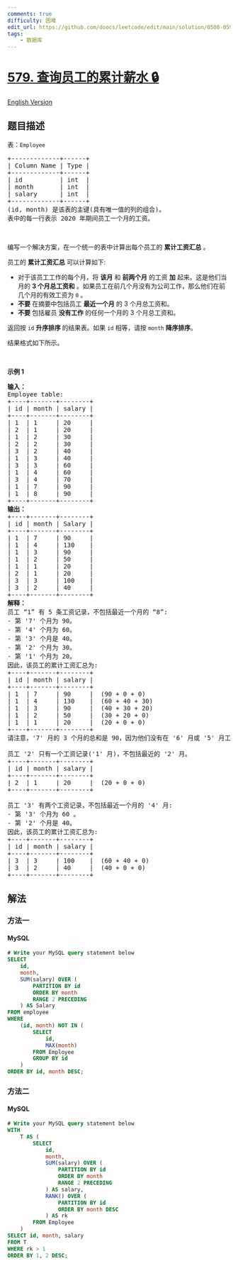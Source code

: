 ```yaml
---
comments: true
difficulty: 困难
edit_url: https://github.com/doocs/leetcode/edit/main/solution/0500-0599/0579.Find%20Cumulative%20Salary%20of%20an%20Employee/README.md
tags:
    - 数据库
---
```


<!-- problem:start -->

# [579. 查询员工的累计薪水 🔒](https://leetcode.cn/problems/find-cumulative-salary-of-an-employee)

[English Version](/solution/0500-0599/0579.Find%20Cumulative%20Salary%20of%20an%20Employee/README_EN.md)

## 题目描述

<!-- description:start -->

<p>表：<code>Employee</code></p>

<pre>
+-------------+------+
| Column Name | Type |
+-------------+------+
| id          | int  |
| month       | int  |
| salary      | int  |
+-------------+------+
(id, month) 是该表的主键(具有唯一值的列的组合)。
表中的每一行表示 2020 年期间员工一个月的工资。
</pre>

<p>&nbsp;</p>

<p>编写一个解决方案，在一个统一的表中计算出每个员工的 <strong>累计工资汇总</strong> 。</p>

<p>员工的 <strong>累计工资汇总</strong> 可以计算如下:</p>

<ul>
	<li>对于该员工工作的每个月，将 <strong>该月</strong> 和 <strong>前两个月</strong> 的工资 <strong>加</strong> 起来。这是他们当月的 <strong>3 个月总工资</strong><strong>和</strong> 。如果员工在前几个月没有为公司工作，那么他们在前几个月的有效工资为 <code>0</code> 。</li>
	<li><strong>不要</strong> 在摘要中包括员工 <strong>最近一个月</strong> 的 3 个月总工资和。</li>
	<li><strong>不要</strong> 包括雇员 <strong>没有工作</strong> 的任何一个月的 3 个月总工资和。</li>
</ul>

<p>返回按 <code>id</code> <strong>升序排序&nbsp;</strong>的结果表。如果 <code>id</code> 相等，请按 <code>month</code> <strong>降序排序</strong>。</p>

<p>结果格式如下所示。</p>

<p>&nbsp;</p>

<p><strong>示例 1</strong></p>

<pre>
<b>输入：</b>
Employee table:
+----+-------+--------+
| id | month | salary |
+----+-------+--------+
| 1  | 1     | 20     |
| 2  | 1     | 20     |
| 1  | 2     | 30     |
| 2  | 2     | 30     |
| 3  | 2     | 40     |
| 1  | 3     | 40     |
| 3  | 3     | 60     |
| 1  | 4     | 60     |
| 3  | 4     | 70     |
| 1  | 7     | 90     |
| 1  | 8     | 90     |
+----+-------+--------+
<b>输出：</b>
+----+-------+--------+
| id | month | Salary |
+----+-------+--------+
| 1  | 7     | 90     |
| 1  | 4     | 130    |
| 1  | 3     | 90     |
| 1  | 2     | 50     |
| 1  | 1     | 20     |
| 2  | 1     | 20     |
| 3  | 3     | 100    |
| 3  | 2     | 40     |
+----+-------+--------+
<b>解释：</b>
员工 “1” 有 5 条工资记录，不包括最近一个月的 “8”:
- 第 '7' 个月为 90。
- 第 '4' 个月为 60。
- 第 '3' 个月是 40。
- 第 '2' 个月为 30。
- 第 '1' 个月为 20。
因此，该员工的累计工资汇总为:
+----+-------+--------+
| id | month | salary |
+----+-------+--------+
| 1  | 7     | 90     |  (90 + 0 + 0)
| 1  | 4     | 130    |  (60 + 40 + 30)
| 1  | 3     | 90     |  (40 + 30 + 20)
| 1  | 2     | 50     |  (30 + 20 + 0)
| 1  | 1     | 20     |  (20 + 0 + 0)
+----+-------+--------+
请注意，'7' 月的 3 个月的总和是 90，因为他们没有在 '6' 月或 '5' 月工作。

员工 '2' 只有一个工资记录('1' 月)，不包括最近的 '2' 月。
+----+-------+--------+
| id | month | salary |
+----+-------+--------+
| 2  | 1     | 20     |  (20 + 0 + 0)
+----+-------+--------+

员工 '3' 有两个工资记录，不包括最近一个月的 '4' 月:
- 第 '3' 个月为 60 。
- 第 '2' 个月是 40。
因此，该员工的累计工资汇总为:
+----+-------+--------+
| id | month | salary |
+----+-------+--------+
| 3  | 3     | 100    |  (60 + 40 + 0)
| 3  | 2     | 40     |  (40 + 0 + 0)
+----+-------+--------+</pre>

<!-- description:end -->

## 解法

<!-- solution:start -->

### 方法一

<!-- tabs:start -->

#### MySQL

```sql
# Write your MySQL query statement below
SELECT
    id,
    month,
    SUM(salary) OVER (
        PARTITION BY id
        ORDER BY month
        RANGE 2 PRECEDING
    ) AS Salary
FROM employee
WHERE
    (id, month) NOT IN (
        SELECT
            id,
            MAX(month)
        FROM Employee
        GROUP BY id
    )
ORDER BY id, month DESC;
```

<!-- tabs:end -->

<!-- solution:end -->

<!-- solution:start -->

### 方法二

<!-- tabs:start -->

#### MySQL

```sql
# Write your MySQL query statement below
WITH
    T AS (
        SELECT
            id,
            month,
            SUM(salary) OVER (
                PARTITION BY id
                ORDER BY month
                RANGE 2 PRECEDING
            ) AS salary,
            RANK() OVER (
                PARTITION BY id
                ORDER BY month DESC
            ) AS rk
        FROM Employee
    )
SELECT id, month, salary
FROM T
WHERE rk > 1
ORDER BY 1, 2 DESC;
```

<!-- tabs:end -->

<!-- solution:end -->

<!-- problem:end -->
